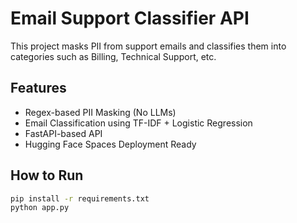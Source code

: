 # Email Support Classifier API

This project masks PII from support emails and classifies them into categories such as Billing, Technical Support, etc.

## Features

- Regex-based PII Masking (No LLMs)
- Email Classification using TF-IDF + Logistic Regression
- FastAPI-based API
- Hugging Face Spaces Deployment Ready

## How to Run

```bash
pip install -r requirements.txt
python app.py
